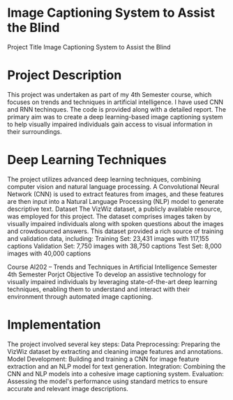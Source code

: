 # Image Captioning System to Assist the Blind

Project Title
Image Captioning System to Assist the Blind

 # Project Description

This project was undertaken as part of my 4th Semester course, which focuses on trends and techniques in artificial intelligence. I have used CNN and RNN techinques. The code is provided along with a detailed report.  The primary aim was to create a deep learning-based image captioning system to help visually impaired individuals gain access to visual information in their surroundings.

# Deep Learning Techniques
The project utilizes advanced deep learning techniques, combining computer vision and natural language processing. A Convolutional Neural Network (CNN) is used to extract features from images, and these features are then input into a Natural Language Processing (NLP) model to generate descriptive text.
Dataset
The VizWiz dataset, a publicly available resource, was employed for this project. The dataset comprises images taken by visually impaired individuals along with spoken questions about the images and crowdsourced answers. This dataset provided a rich source of training and validation data, including:
Training Set: 23,431 images with 117,155 captions
Validation Set: 7,750 images with 38,750 captions
Test Set: 8,000 images with 40,000 captions

Course
AI202 – Trends and Techniques in Artificial Intelligence
Semester
4th Semester Porjct 
Objective
To develop an assistive technology for visually impaired individuals by leveraging state-of-the-art deep learning techniques, enabling them to understand and interact with their environment through automated image captioning.

# Implementation
The project involved several key steps:
Data Preprocessing: Preparing the VizWiz dataset by extracting and cleaning image features and annotations.
Model Development: Building and training a CNN for image feature extraction and an NLP model for text generation.
Integration: Combining the CNN and NLP models into a cohesive image captioning system.
Evaluation: Assessing the model's performance using standard metrics to ensure accurate and relevant image descriptions.
